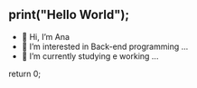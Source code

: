 ##  print("Hello World");
- 👋 Hi, I’m Ana
- 👀 I’m interested in Back-end programming ...
- 🌱 I’m currently studying e working ...

return 0;

<!---
AnaBeaMC/AnaBeaMC is a ✨ special ✨ repository because its `README.md` (this file) appears on your GitHub profile.
You can click the Preview link to take a look at your changes.
--->
